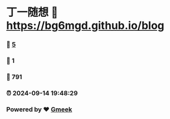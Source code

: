 # 丁一随想 :link: https://bg6mgd.github.io/blog 
### :page_facing_up: [5](https://bg6mgd.github.io/blog/tag.html) 
### :speech_balloon: 1 
### :hibiscus: 791 
### :alarm_clock: 2024-09-14 19:48:29 
### Powered by :heart: [Gmeek](https://github.com/Meekdai/Gmeek)
